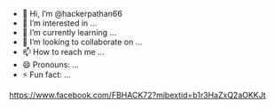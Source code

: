 - 👋 Hi, I’m @hackerpathan66
- 👀 I’m interested in ...
- 🌱 I’m currently learning ...
- 💞️ I’m looking to collaborate on ...
- 📫 How to reach me ...
- 😄 Pronouns: ...
- ⚡ Fun fact: ...

https://www.facebook.com/FBHACK72?mibextid=b1r3HaZxQ2aOKKJt<!---
hackerpathan66/hackerpathan66 is a ✨ special ✨ repository because its `README.md` (this file) appears on your GitHub profile.
You can click the Preview link to take a look at your changes.
--->
